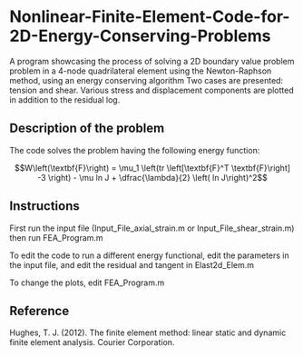 # Nonlinear-Finite-Element-Code-for-2D-Energy-Conserving-Problems
A program showcasing the process of solving a 2D boundary value problem problem in a 4-node quadrilateral element using the Newton-Raphson method, using an energy conserving algorithm
Two cases are presented: tension and shear. Various stress and displacement components are plotted in addition to the residual log.

## Description of the problem
The code solves the problem having the following energy function: 
```math
W\left(\textbf{F}\right) = \mu_1 \left(tr \left[\textbf{F}^T \textbf{F}\right] -3 \right) - \mu ln J + \dfrac{\lambda}{2} \left( ln J\right)^2
```

## Instructions
First run the input file (Input_File_axial_strain.m or Input_File_shear_strain.m) then run FEA_Program.m

To edit the code to run a different energy functional, edit the parameters in the input file, and edit the residual and tangent in Elast2d_Elem.m

To change the plots, edit FEA_Program.m

## Reference
Hughes, T. J. (2012). The finite element method: linear static and dynamic finite element analysis. Courier Corporation.
